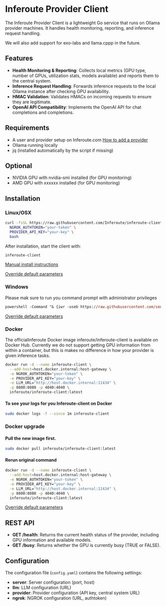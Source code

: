 # Inferoute Provider Client

The Inferoute Provider Client is a lightweight Go service that runs on Ollama provider machines. It handles health monitoring, reporting, and inference request handling.


We will also add support for exo-labs and llama.cppp in the future. 

## Features

- **Health Monitoring & Reporting**: Collects local metrics (GPU type, number of GPUs, utilization stats, models available) and reports them to the central system.
- **Inference Request Handling**: Forwards inference requests to the local Ollama instance after checking GPU availability.
- **HMAC Validation**: Validates HMACs on incoming requests to ensure they are legitimate.
- **OpenAI API Compatibility**: Implements the OpenAI API for chat completions and completions.

## Requirements

- A user and provider setup on Inferoute.com [How to add a provider](https://github.com/inferoute/inferoute-client/blob/main/docs/provider.md) 
- Ollama running locally
- jq (installed automatically by the script if missing)

## Optional

- NVIDIA GPU with nvidia-smi installed (for GPU monitoring)
- AMD GPU with xxxxxx installed (for GPU monitoring)



## Installation

### Linux/OSX

```bash
curl -fsSL https://raw.githubusercontent.com/Inferoute/inferoute-client/main/scripts/install.sh | \
  NGROK_AUTHTOKEN="your-token" \
  PROVIDER_API_KEY="your-key" \
  bash
```


After installation, start the client with:
```bash
inferoute-client 
```

[Manual install instructions](https://github.com/inferoute/inferoute-client/blob/main/docs/linux.md)

[Override default parameters](https://github.com/inferoute/inferoute-client/blob/main/docs/override.md)

### Windows

Please mak sure to run you command prompt with administrator privileges

```ps
powershell -Command "& {iwr -useb https://raw.githubusercontent.com/sentnl/inferoute-client/main/scripts/windows-install.bat -OutFile windows-install.bat}" && windows-install.bat
```
[Override default parameters](https://github.com/inferoute/inferoute-client/blob/main/docs/override.md)

### Docker

The officialInferoute Docker image inferoute/inferoute-client is available on Docker Hub. Currently we do not support getting GPU information from within a container, but this is makes no difference in how your provider is given inference tasks.

```bash
docker run -d --name inferoute-client \
  --add-host=host.docker.internal:host-gateway \
  -e NGROK_AUTHTOKEN="your-token" \
  -e PROVIDER_API_KEY="your-key" \
  -e LLM_URL="http://host.docker.internal:11434" \
  -p 8080:8080 -p 4040:4040 \
  inferoute/inferoute-client:latest
```

#### To see your logs for you Inferoute-client on Docker 

```bash
sudo docker logs -f --since 1m inferoute-client 
```

### Docker upgrade

####  Pull the new image first.

```bash
sudo docker pull inferoute/inferoute-client:latest
```

#### Rerun original command 

```bash
docker run -d --name inferoute-client \
  --add-host=host.docker.internal:host-gateway \
  -e NGROK_AUTHTOKEN="your-token" \
  -e PROVIDER_API_KEY="your-key" \
  -e LLM_URL="http://host.docker.internal:11434" \
  -p 8080:8080 -p 4040:4040 \
  inferoute/inferoute-client:latest
```


[Override default parameters](https://github.com/inferoute/inferoute-client/blob/main/docs/override.md)



## REST API 

- **GET /health**: Returns the current health status of the provider, including GPU information and available models.
- **GET /busy**: Returns whether the GPU is currently busy (TRUE or FALSE).


## Configuration

The configuration file (`config.yaml`) contains the following settings:

- **server**: Server configuration (port, host)
- **llm**: LLM configuration (URL)
- **provider**: Provider configuration (API key, central system URL)
- **ngrok**: NGROK configuration (URL, authtoken)





